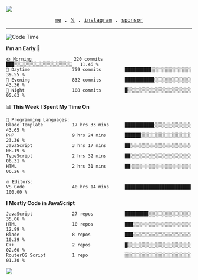 <img style="bottom: 800px;" src="https://imgur.com/rilHVxA.png"/>
<p align="center">
  <samp>
    <a href="https://fayln.com">me</a> .
    <!-- <a href="https://fayln.com/projects">projects</a> . -->
    <a href="https://go.fayln.com/twitter">𝕏</a> .
    <a href="https://go.fayln.com/instagram">instagram</a> .
<!--     <a href="https://go.fayln.com/polywork">polywork</a> . -->
    <a href="https://github.com/sponsors/faridhnzz">sponsor</a>
  </samp>
</p>

---
<!--START_SECTION:waka-->
![Code Time](http://img.shields.io/badge/Code%20Time-3%2C536%20hrs%2043%20mins-blue)

**I'm an Early 🐤** 

```text
🌞 Morning                220 commits         ███░░░░░░░░░░░░░░░░░░░░░░   11.46 % 
🌆 Daytime                759 commits         ██████████░░░░░░░░░░░░░░░   39.55 % 
🌃 Evening                832 commits         ███████████░░░░░░░░░░░░░░   43.36 % 
🌙 Night                  108 commits         █░░░░░░░░░░░░░░░░░░░░░░░░   05.63 % 
```


📊 **This Week I Spent My Time On** 

```text
💬 Programming Languages: 
Blade Template           17 hrs 33 mins      ███████████░░░░░░░░░░░░░░   43.65 % 
PHP                      9 hrs 24 mins       ██████░░░░░░░░░░░░░░░░░░░   23.36 % 
JavaScript               3 hrs 17 mins       ██░░░░░░░░░░░░░░░░░░░░░░░   08.19 % 
TypeScript               2 hrs 32 mins       ██░░░░░░░░░░░░░░░░░░░░░░░   06.31 % 
HTML                     2 hrs 31 mins       ██░░░░░░░░░░░░░░░░░░░░░░░   06.26 % 

🔥 Editors: 
VS Code                  40 hrs 14 mins      █████████████████████████   100.00 % 
```

**I Mostly Code in JavaScript** 

```text
JavaScript               27 repos            █████████░░░░░░░░░░░░░░░░   35.06 % 
HTML                     10 repos            ███░░░░░░░░░░░░░░░░░░░░░░   12.99 % 
Blade                    8 repos             ███░░░░░░░░░░░░░░░░░░░░░░   10.39 % 
C++                      2 repos             █░░░░░░░░░░░░░░░░░░░░░░░░   02.60 % 
RouterOS Script          1 repo              ░░░░░░░░░░░░░░░░░░░░░░░░░   01.30 % 
```




<!--END_SECTION:waka-->

![](https://hit.yhype.me/github/profile?user_id=29797712)
